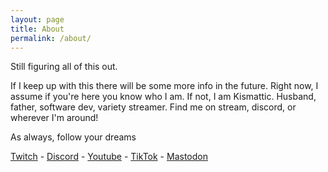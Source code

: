 ```yaml
---
layout: page
title: About
permalink: /about/
---
```


Still figuring all of this out. 

If I keep up with this there will be some more info in the future. Right now, I assume if you're here you know who I am. If not, I am Kismattic. Husband, father, software dev, variety streamer. Find me on stream, discord, or wherever I'm around!

As always, follow your dreams

[Twitch](https://twitch.tv/kismattic) -
[Discord](https://discord.gg/aWTZxR3nrw) -
[Youtube](https://www.youtube.com/@kismattic) -
[TikTok](https://www.tiktok.com/@kismattic) -
[Mastodon](https://mastodon.social/@kismattic)

